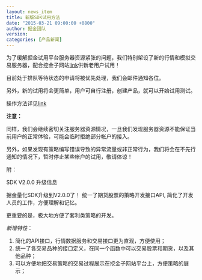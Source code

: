 ```yaml
---
layout: news_item
title: 新版SDK试用方法  
date: "2015-03-21 09:00:00 +0800"
author: 掘金团队
version: 
categories: [产品新闻]
---
```


为了缓解掘金试用平台服务器资源紧张的问题，我们特别架设了新的行情和模拟交易服务器，配合挖金子网站[link](http://www.wajinzi.me/)供新老用户试用！

目前处于排队等待状态的申请将被优先处理，我们会邮件通知各位。

另外，新的试用将会更简单，用户可自行注册，创建产品，就可以开始试用测试。

操作方法详见[link](/docs/work_with_wjz/)


**注意：**

同样，我们会继续密切关注服务器资源情况，一旦我们发现服务器资源不能保证当前用户的正常体验，可能会临时拒绝部分帐户的接入。

另外，如果发现有策略编写错误导致的异常流量或非正常行为，我们将会在不先行通知的情况下，暂时停止某些帐户的试用，敬请体谅！


附： 

SDK V2.0.0 升级信息

掘金量化SDK升级到V2.0.0了！ 统一了期货股票的策略开发接口API, 简化了开发人员的工作，方便理解和记忆。

更重要的是，极大地方便了套利类策略的开发。 

*新增特性*：

1. 简化的API接口，行情数据服务和交易接口更为直观，方便使用；
2. 统一了各交易品种的接口定义，在同一个函数中可以交易股票和期货，以及其他品种；
3. 可以方便地把交易策略的交易过程展示在挖金子网站平台上，方便策略的展示；
